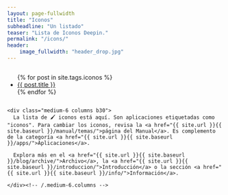 ```yaml
---
layout: page-fullwidth
title: "Iconos"
subheadline: "Un listado"
teaser: "Lista de Iconos Deepin."
permalink: "/icons/"
header:
    image_fullwidth: "header_drop.jpg"
---
```

<div class="row t60">
    <div class="medium-6 columns b30">
      <ul>
          {% for post in site.tags.iconos %}
          <li><a href="{{ site.url }}{{ site.baseurl }}{{ post.url }}">{{ post.title }}</a></li>
          {% endfor %}
    </div><!-- /.medium-6.columns -->

    <div class="medium-6 columns b30">
      La lista de 🖌 iconos está aquí. Son aplicaciones etiquetadas como "iconos". Para cambiar los iconos, revisa la <a href="{{ site.url }}{{ site.baseurl }}/manual/temas/">página del Manual</a>. Es complemento de la categoría <a href="{{ site.url }}{{ site.baseurl }}/apps/">Aplicaciones</a>.

      Explora más en el <a href="{{ site.url }}{{ site.baseurl }}/blog/archive/">Archivo</a>, la <a href="{{ site.url }}{{ site.baseurl }}/introduccion/">Introducción</a> o la sección <a href="{{ site.url }}{{ site.baseurl }}/info/">Información</a>.

    </div><!-- /.medium-6.columns -->
</div><!-- /.row -->
